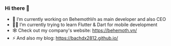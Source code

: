 ### Hi there 👋

- 🔭 I’m currently working on BehemothVn as main developer and also CEO
- 🧑‍💻 I’m currently trying to learn Flutter & Dart for mobile development
- 🕸 Check out my company's website: https://behemoth.vn/
- ⚡ And also my blog: https://bachdx2812.github.io/
